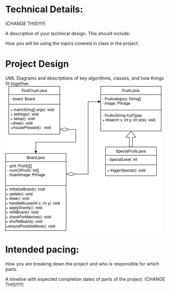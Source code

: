 
# Technical Details:

(CHANGE THIS!!!!!)

A description of your technical design. This should include: 
   
How you will be using the topics covered in class in the project.
     
# Project Design

UML Diagrams and descriptions of key algorithms, classes, and how things fit together.
![Alt text](realClassDiagram.png?raw=true "Second version of Class Diagram" )

    
# Intended pacing:

How you are breaking down the project and who is responsible for which parts.

A timeline with expected completion dates of parts of the project. (CHANGE THIS!!!!!)

